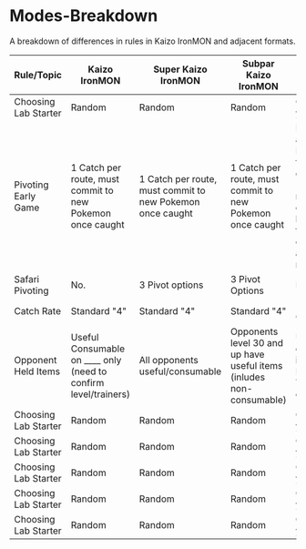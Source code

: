 # Modes-Breakdown
A breakdown of differences in rules in Kaizo IronMON and adjacent formats.

Rule/Topic| Kaizo IronMON | Super Kaizo IronMON | Subpar Kaizo IronMON | Monomon | Murphmon
|-|-|-|-|-|-|
| Choosing Lab Starter | Random | Random | Random | Choose your starter | Choose your starter | 
| Pivoting Early Game | 1 Catch per route, must commit to new Pokemon once caught | 1 Catch per route, must commit to new Pokemon once caught | 1 Catch per route, must commit to new Pokemon once caught | May catch any 3 Pokemon from designated "early" routes then choose between the 3 catches and lab mon. | May catch any 3 Pokemon from designated "early" routes then choose between the 3 catches and lab mon. | 
| Safari Pivoting | No. | 3 Pivot options | 3 Pivot Options | No. | 6 Pivot Options | 
| Catch Rate | Standard "4" | Standard "4" | Standard "4" | 100% Catch Rate | Standard "4" | 
| Opponent Held Items | Useful Consumable on ____ only (need to confirm level/trainers) | All opponents useful/consumable | Opponents level 30 and up have useful items (inludes non-consumable) | Useful, consumable items on Boss Trainers only | All opponents useful/consumable | 
| Choosing Lab Starter | Random | Random | Random | Choose your starter | Choose your starter | 
| Choosing Lab Starter | Random | Random | Random | Choose your starter | Choose your starter | 
| Choosing Lab Starter | Random | Random | Random | Choose your starter | Choose your starter | 
| Choosing Lab Starter | Random | Random | Random | Choose your starter | Choose your starter | 
| Choosing Lab Starter | Random | Random | Random | Choose your starter | Choose your starter | 
